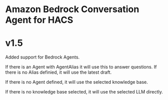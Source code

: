 # Amazon Bedrock Conversation Agent for HACS

# v1.5
Added support for Bedrock Agents. 

If there is an Agent with AgentAlias it will use this to answer questions. If there is no Alias definied, it will use the latest draft.

If there is no Agent defined, it will use the selected knowledge base. 

If there is no knowledge base selected, it will use the selected LLM directly.
